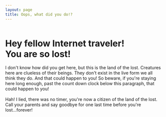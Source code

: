 ```yaml
---
layout: page
title: Oops, what did you do!?
---
```


<div class="small-12 medium-12 large-6 columns about">
  <div class="about__body">
  	<h1>Hey fellow Internet traveler!<br/>You are so lost!</h1>
    <p class="about__body--text">
    	I don't know how did you get here, but this is the land of the lost. Creatures here are clueless of their beings. They don't exist in the live form we all think they do. And that could happen to you! So beware, if you're staying here long enough, past the count down clock below this paragraph, that could happen to you!<br/><br/>
    	Hah! I lied, there was no timer, you're now a citizen of the land of the lost. Call your parents and say goodbye for one last time before you're lost...forever!
    </p>
  </div>
</div>